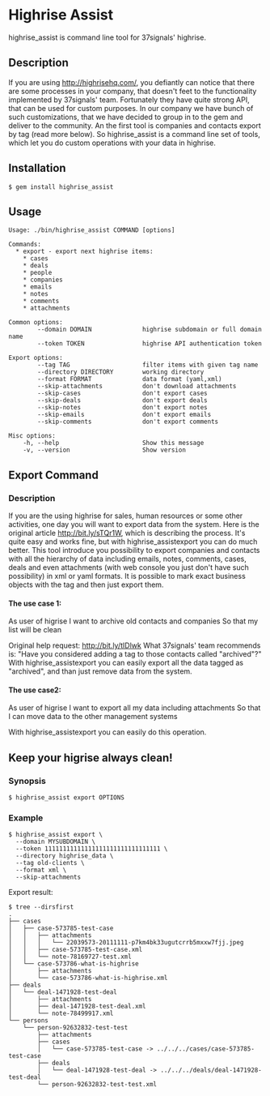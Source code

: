 # Highrise Assist

highrise_assist is command line tool for 37signals' highrise.

## Description

If you are using http://highrisehq.com/, you defiantly can notice that there are some processes in your company, that doesn't feet to the functionality implemented by 37signals' team. Fortunately they have quite strong API, that can be used for custom purposes. In our company we have bunch of such customizations, that we have decided to group in to the gem and deliver to the community. An the first tool is companies and contacts export by tag (read more below). So highrise_assist is a command line set of tools, which let you do custom operations with your data in highrise. 

## Installation

    $ gem install highrise_assist

## Usage

    Usage: ./bin/highrise_assist COMMAND [options]

    Commands:
      * export - export next highrise items:
        * cases
        * deals
        * people
        * companies
        * emails
        * notes
        * comments
        * attachments

    Common options:
            --domain DOMAIN              highrise subdomain or full domain name
            --token TOKEN                highrise API authentication token

    Export options:
            --tag TAG                    filter items with given tag name
            --directory DIRECTORY        working directory
            --format FORMAT              data format (yaml,xml)
            --skip-attachments           don't download attachments
            --skip-cases                 don't export cases
            --skip-deals                 don't export deals
            --skip-notes                 don't export notes
            --skip-emails                don't export emails
            --skip-comments              don't export comments

    Misc options:
        -h, --help                       Show this message
        -v, --version                    Show version

## Export Command

### Description

If you are the using highrise for sales, human resources or some other activities, one day you will want to export data from the system. Here is the original article http://bit.ly/sTQr1W, which is describing the process. It's quite easy and works fine, but with highrise_assistexport you can do much better. This tool introduce you possibility to export companies and contacts with all the hierarchy of data including emails, notes, comments, cases, deals and even attachments (with web console you just don't have such  possibility) in xml or yaml formats. It is possible to mark exact business objects with the tag and then just export them.

#### The use case 1:

As user of higrise
I want to archive old contacts and companies 
So that my list will be clean

Original help request: http://bit.ly/tIDlwk
What 37signals' team recommends is: "Have you considered adding a tag to those contacts called "archived"?"
With highrise_assistexport you can easily export all the data tagged as "archived", and than just remove data from the system.

#### The use case2:

As user of higrise
I want to export all my data including attachments
So that I can move data to the other management systems

With highrise_assistexport you can easily do this operation.

## Keep your higrise always clean!

### Synopsis

    $ highrise_assist export OPTIONS

### Example

    $ highrise_assist export \
      --domain MYSUBDOMAIN \
      --token 11111111111111111111111111111111 \
      --directory highrise_data \
      --tag old-clients \
      --format xml \
      --skip-attachments

Export result:

    $ tree --dirsfirst
    .
    ├── cases
    │   ├── case-573785-test-case
    │   │   ├── attachments
    │   │   │   └── 22039573-20111111-p7km4bk33ugutcrrb5mxxw7fjj.jpeg
    │   │   ├── case-573785-test-case.xml
    │   │   └── note-78169727-test.xml
    │   └── case-573786-what-is-highrise
    │       ├── attachments
    │       └── case-573786-what-is-highrise.xml
    ├── deals
    │   └── deal-1471928-test-deal
    │       ├── attachments
    │       ├── deal-1471928-test-deal.xml
    │       └── note-78499917.xml
    └── persons
        └── person-92632832-test-test
            ├── attachments
            ├── cases
            │   └── case-573785-test-case -> ../../../cases/case-573785-test-case
            ├── deals
            │   └── deal-1471928-test-deal -> ../../../deals/deal-1471928-test-deal
            └── person-92632832-test-test.xml


